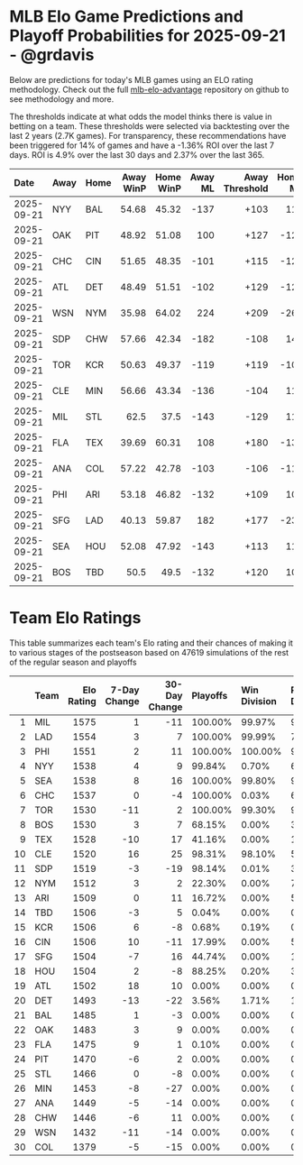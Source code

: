 # MLB Elo Game Predictions and Playoff Probabilities for 2025-09-21 - @grdavis
Below are predictions for today's MLB games using an ELO rating methodology. Check out the full [mlb-elo-advantage](https://github.com/grdavis/mlb-elo-advantage) repository on github to see methodology and more.

The thresholds indicate at what odds the model thinks there is value in betting on a team. These thresholds were selected via backtesting over the last 2 years (2.7K games). For transparency, these recommendations have been triggered for 14% of games and have a -1.36% ROI over the last 7 days. ROI is 4.9% over the last 30 days and 2.37% over the last 365.

| Date       | Away   | Home   |   Away WinP |   Home WinP |   Away ML |   Away Threshold |   Home ML |   Home Threshold |
|:-----------|:-------|:-------|------------:|------------:|----------:|-----------------:|----------:|-----------------:|
| 2025-09-21 | NYY    | BAL    |       54.68 |       45.32 |      -137 |             +103 |       112 |             +145 |
| 2025-09-21 | OAK    | PIT    |       48.92 |       51.08 |       100 |             +127 |      -121 |             +117 |
| 2025-09-21 | CHC    | CIN    |       51.65 |       48.35 |      -101 |             +115 |      -121 |             +130 |
| 2025-09-21 | ATL    | DET    |       48.49 |       51.51 |      -102 |             +129 |      -120 |             +115 |
| 2025-09-21 | WSN    | NYM    |       35.98 |       64.02 |       224 |             +209 |      -268 |             -136 |
| 2025-09-21 | SDP    | CHW    |       57.66 |       42.34 |      -182 |             -108 |       149 |             +162 |
| 2025-09-21 | TOR    | KCR    |       50.63 |       49.37 |      -119 |             +119 |      -102 |             +125 |
| 2025-09-21 | CLE    | MIN    |       56.66 |       43.34 |      -136 |             -104 |       114 |             +156 |
| 2025-09-21 | MIL    | STL    |       62.5  |       37.5  |      -143 |             -129 |       118 |             +196 |
| 2025-09-21 | FLA    | TEX    |       39.69 |       60.31 |       108 |             +180 |      -132 |             -119 |
| 2025-09-21 | ANA    | COL    |       57.22 |       42.78 |      -103 |             -106 |      -117 |             +159 |
| 2025-09-21 | PHI    | ARI    |       53.18 |       46.82 |      -132 |             +109 |       106 |             +137 |
| 2025-09-21 | SFG    | LAD    |       40.13 |       59.87 |       182 |             +177 |      -232 |             -117 |
| 2025-09-21 | SEA    | HOU    |       52.08 |       47.92 |      -143 |             +113 |       118 |             +132 |
| 2025-09-21 | BOS    | TBD    |       50.5  |       49.5  |      -132 |             +120 |       108 |             +124 |

# Team Elo Ratings
This table summarizes each team's Elo rating and their chances of making it to various stages of the postseason based on 47619 simulations of the rest of the regular season and playoffs

|    | Team   |   Elo Rating |   7-Day Change |   30-Day Change | Playoffs   | Win Division   | Reach Div. Rd.   | Reach CS   | Reach WS   | Win WS   |
|---:|:-------|-------------:|---------------:|----------------:|:-----------|:---------------|:-----------------|:-----------|:-----------|:---------|
|  1 | MIL    |         1575 |              1 |             -11 | 100.00%    | 99.97%         | 99.99%           | 66.78%     | 41.62%     | 28.51%   |
|  2 | LAD    |         1554 |              3 |               7 | 100.00%    | 99.99%         | 70.67%           | 35.32%     | 16.18%     | 9.68%    |
|  3 | PHI    |         1551 |              2 |              11 | 100.00%    | 100.00%        | 97.55%           | 53.86%     | 24.38%     | 14.26%   |
|  4 | NYY    |         1538 |              4 |               9 | 99.84%     | 0.70%          | 61.57%           | 31.11%     | 16.89%     | 6.83%    |
|  5 | SEA    |         1538 |              8 |              16 | 100.00%    | 99.80%         | 99.84%           | 57.23%     | 30.56%     | 12.65%   |
|  6 | CHC    |         1537 |              0 |              -4 | 100.00%    | 0.03%          | 61.45%           | 21.94%     | 10.28%     | 5.54%    |
|  7 | TOR    |         1530 |            -11 |               2 | 100.00%    | 99.30%         | 99.68%           | 52.55%     | 26.27%     | 10.25%   |
|  8 | BOS    |         1530 |              3 |               7 | 68.15%     | 0.00%          | 31.01%           | 14.22%     | 7.06%      | 2.66%    |
|  9 | TEX    |         1528 |            -10 |              17 | 41.16%     | 0.00%          | 18.72%           | 8.65%      | 4.14%      | 1.51%    |
| 10 | CLE    |         1520 |             16 |              25 | 98.31%     | 98.10%         | 54.38%           | 22.98%     | 9.96%      | 3.40%    |
| 11 | SDP    |         1519 |             -3 |             -19 | 98.14%     | 0.01%          | 37.88%           | 11.40%     | 4.42%      | 2.06%    |
| 12 | NYM    |         1512 |              3 |               2 | 22.30%     | 0.00%          | 7.43%            | 2.56%      | 0.80%      | 0.33%    |
| 13 | ARI    |         1509 |              0 |              11 | 16.72%     | 0.00%          | 5.45%            | 1.85%      | 0.55%      | 0.20%    |
| 14 | TBD    |         1506 |             -3 |               5 | 0.04%      | 0.00%          | 0.01%            | 0.01%      | 0.00%      | 0.00%    |
| 15 | KCR    |         1506 |              6 |              -8 | 0.68%      | 0.19%          | 0.28%            | 0.10%      | 0.04%      | 0.01%    |
| 16 | CIN    |         1506 |             10 |             -11 | 17.99%     | 0.00%          | 5.65%            | 1.83%      | 0.49%      | 0.17%    |
| 17 | SFG    |         1504 |             -7 |              16 | 44.74%     | 0.00%          | 13.91%           | 4.45%      | 1.27%      | 0.50%    |
| 18 | HOU    |         1504 |              2 |              -8 | 88.25%     | 0.20%          | 33.09%           | 12.74%     | 4.92%      | 1.41%    |
| 19 | ATL    |         1502 |             18 |              10 | 0.00%      | 0.00%          | 0.00%            | 0.00%      | 0.00%      | 0.00%    |
| 20 | DET    |         1493 |            -13 |             -22 | 3.56%      | 1.71%          | 1.42%            | 0.42%      | 0.15%      | 0.03%    |
| 21 | BAL    |         1485 |              1 |              -3 | 0.00%      | 0.00%          | 0.00%            | 0.00%      | 0.00%      | 0.00%    |
| 22 | OAK    |         1483 |              3 |               9 | 0.00%      | 0.00%          | 0.00%            | 0.00%      | 0.00%      | 0.00%    |
| 23 | FLA    |         1475 |              9 |               1 | 0.10%      | 0.00%          | 0.03%            | 0.01%      | 0.00%      | 0.00%    |
| 24 | PIT    |         1470 |             -6 |               2 | 0.00%      | 0.00%          | 0.00%            | 0.00%      | 0.00%      | 0.00%    |
| 25 | STL    |         1466 |              0 |              -8 | 0.00%      | 0.00%          | 0.00%            | 0.00%      | 0.00%      | 0.00%    |
| 26 | MIN    |         1453 |             -8 |             -27 | 0.00%      | 0.00%          | 0.00%            | 0.00%      | 0.00%      | 0.00%    |
| 27 | ANA    |         1449 |             -5 |             -14 | 0.00%      | 0.00%          | 0.00%            | 0.00%      | 0.00%      | 0.00%    |
| 28 | CHW    |         1446 |             -6 |              11 | 0.00%      | 0.00%          | 0.00%            | 0.00%      | 0.00%      | 0.00%    |
| 29 | WSN    |         1432 |            -11 |             -14 | 0.00%      | 0.00%          | 0.00%            | 0.00%      | 0.00%      | 0.00%    |
| 30 | COL    |         1379 |             -5 |             -15 | 0.00%      | 0.00%          | 0.00%            | 0.00%      | 0.00%      | 0.00%    |